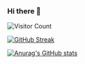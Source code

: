 ### Hi there 👋

<!--
**Yasine-ben/yasine-ben** is a ✨ _special_ ✨ repository because its `README.md` (this file) appears on your GitHub profile.

Here are some ideas to get you started:

- 🔭 I’m currently working on ...
- 🌱 I’m currently learning ...
- 👯 I’m looking to collaborate on ...
- 🤔 I’m looking for help with ...
- 💬 Ask me about ...
- 📫 How to reach me: ...
- 😄 Pronouns: ...
- ⚡ Fun fact: ...
-->
![Visitor Count](https://profile-counter.glitch.me/yasine-ben/count.svg)

[![GitHub Streak](https://streak-stats.demolab.com/?user=yasine-ben&theme=dark)](https://git.io/streak-stats)

[![Anurag's GitHub stats](https://github-readme-stats.vercel.app/api?username=yasine-ben)](https://github.com/anuraghazra/github-readme-stats)

